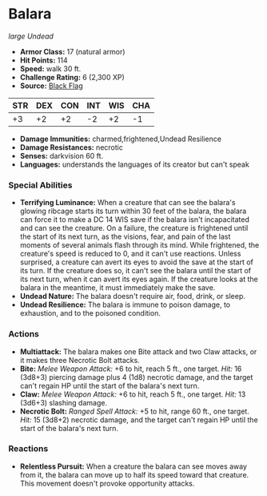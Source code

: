 # Balara

*large* *Undead*

- **Armor Class:** 17 (natural armor)
- **Hit Points:** 114 
- **Speed:** walk 30 ft.
- **Challenge Rating:** 6 (2,300 XP)
- **Source:** [Black Flag](https://koboldpress.com/kpstore/product/tovrpg-pg-mv/)

| STR | DEX | CON | INT | WIS | CHA |
| --- | --- | --- | --- | --- | --- |
| +3 | +2 | +2 | -2 | +2 | -1 |

- **Damage Immunities:** charmed,frightened,Undead Resilience
- **Damage Resistances:** necrotic
- **Senses:** darkvision 60 ft.
- **Languages:** understands the languages of its creator but can't speak

### Special Abilities

- **Terrifying Luminance:** When a creature that can see the balara's glowing ribcage starts its turn within 30 feet of the balara, the balara can force it to make a DC 14 WIS save if the balara isn't incapacitated and can see the creature. On a failure, the creature is frightened until the start of its next turn, as the visions, fear, and pain of the last moments of several animals flash through its mind. While frightened, the creature's speed is reduced to 0, and it can't use reactions. Unless surprised, a creature can avert its eyes to avoid the save at the start of its turn. If the creature does so, it can't see the balara until the start of its next turn, when it can avert its eyes again. If the creature looks at the balara in the meantime, it must immediately make the save.
- **Undead Nature:** The balara doesn't require air, food, drink, or sleep.
- **Undead Resilience:** The balara is immune to poison damage, to exhaustion, and to the poisoned condition.

### Actions

- **Multiattack:** The balara makes one Bite attack and two Claw attacks, or it makes three Necrotic Bolt attacks.
- **Bite:** _Melee Weapon Attack:_ +6 to hit, reach 5 ft., one target. _Hit:_ 16 (3d8+3) piercing damage plus 4 (1d8) necrotic damage, and the target can't regain HP until the start of the balara's next turn.
- **Claw:** _Melee Weapon Attack:_ +6 to hit, reach 5 ft., one target. _Hit:_ 13 (3d6+3) slashing damage.
- **Necrotic Bolt:** _Ranged Spell Attack:_ +5 to hit, range 60 ft., one target. _Hit:_ 15 (3d8+2) necrotic damage, and the target can't regain HP until the start of the balara's next turn.

### Reactions

- **Relentless Pursuit:** When a creature the balara can see moves away from it, the balara can move up to half its speed toward that creature. This movement doesn't provoke opportunity attacks.
